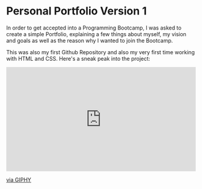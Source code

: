 # Personal Portfolio Version 1

In order to get accepted into a Programming Bootcamp, I was asked to create a simple Portfolio, explaining a few things about myself, my vision and goals as well as the reason why I wanted to join the Bootcamp. 

This was also my first Github Repository and also my very first time working with HTML and CSS. Here's a sneak peak into the project: 

<div style="width:100%;height:0;padding-bottom:55%;position:relative;"><iframe src="https://giphy.com/embed/PyVQxHHdcDQHqD9OWp" width="100%" height="100%" style="position:absolute" frameBorder="0" class="giphy-embed" allowFullScreen></iframe></div><p><a href="https://giphy.com/gifs/PyVQxHHdcDQHqD9OWp">via GIPHY</a></p>



